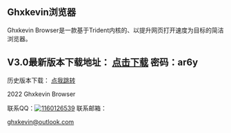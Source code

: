 ## Ghxkevin浏览器

Ghxkevin Browser是一款基于Trident内核的、以提升网页打开速度为目标的简洁浏览器。

## V3.0最新版本下载地址：  <a  href="https://wwz.lanzouf.com/irpZq04tsqha" target="_blank">点击下载</a>  密码：ar6y





历史版本下载：  <a  href="https://ghxkevinbr.mysxl.cn/" target="_blank">点我跳转</a>





2022 Ghxkevin Browser


联系QQ：<a target="_blank" href="http://wpa.qq.com/msgrd?v=3&uin=&site=qq&menu=yes"><img border="0" src="http://wpa.qq.com/pa?p=2::52" alt="1160126539" title="1160126539"/></a>
联系邮箱：<a href="mailto:ghxkevin@outlook.com"><div class="s-contact-info-icon"><div class="entypo-mail"></div></div><div class="s-contact-info-text">ghxkevin@<wbr>outlook.com</div></a>
